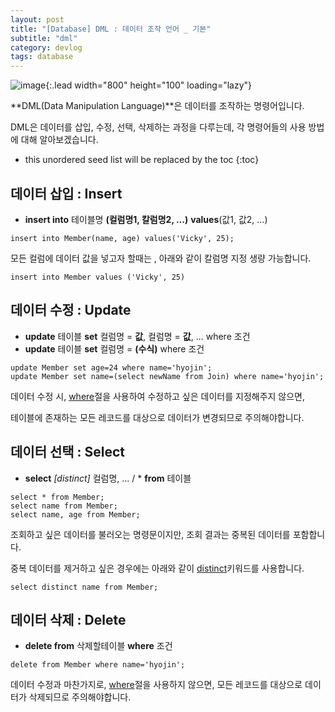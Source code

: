 ```yaml
---
layout: post
title: "[Database] DML : 데이터 조작 언어 _ 기본"
subtitle: "dml"
category: devlog
tags: database
---
```


![image](https://cdn.pixabay.com/photo/2016/03/27/20/00/coffee-1284041_960_720.jpg){:.lead width="800" height="100" loading="lazy"}

**DML(Data Manipulation Language)**은 데이터를 조작하는 명령어입니다.

DML은 데이터를 삽입, 수정, 선택, 삭제하는 과정을 다루는데, 각 명령어들의 사용 방법에 대해 알아보겠습니다.

<!--more-->

* this unordered seed list will be replaced by the toc
{:toc}
## 데이터 삽입 : Insert

* **insert into** 테이블명 **(컬럼명1, 칼럼명2, ...)** **values**(값1, 값2, ...)				

```mysql
insert into Member(name, age) values('Vicky', 25);
```

모든 컬럼에 데이터 값을 넣고자 할때는 , 아래와 같이 칼럼명 지정 생량 가능합니다.

```mysql
insert into Member values ('Vicky', 25)
```





## 데이터 수정 : Update

* **update** 테이블 **set** 컬럼명 = **값**, 컬럼명 = **값**, ...  where 조건
* **update** 테이블 **set** 컬럼명 = **(수식)** where 조건

```mysql
update Member set age=24 where name='hyojin';
update Member set name=(select newName from Join) where name='hyojin';
```

데이터 수정 시, <u>where</u>절을 사용하여 수정하고 싶은 데이터를 지정해주지 않으면, 

테이블에 존재하는 모든 레코드를 대상으로 데이터가 변경되므로 주의해야합니다.





## 데이터 선택 : Select

* **select** *[distinct]* 컬럼명, ... / * **from** 테이블 

```mysql
select * from Member;
select name from Member;
select name, age from Member;
```

조회하고 싶은 데이터를 불러오는 명령문이지만, 조회 결과는 중복된 데이터를 포함합니다.

중복 데이터를 제거하고 싶은 경우에는 아래와 같이 <u>distinct</u>키워드를 사용합니다.

```mysql
select distinct name from Member;
```





## 데이터 삭제 : Delete

* **delete from** 삭제할테이블 **where** 조건

```mysql
delete from Member where name='hyojin';
```

데이터 수정과 마찬가지로, <u>where</u>절을 사용하지 않으면, 모든 레코드를 대상으로 데이터가 삭제되므로 주의해야합니다. 